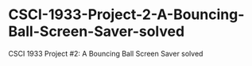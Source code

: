 # CSCI-1933-Project-2-A-Bouncing-Ball-Screen-Saver-solved
CSCI 1933 Project #2: A Bouncing Ball Screen Saver solved
